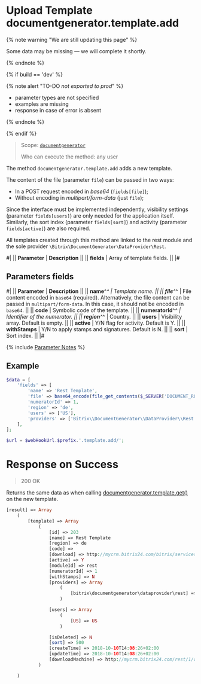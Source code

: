 # Upload Template documentgenerator.template.add

{% note warning "We are still updating this page" %}

Some data may be missing — we will complete it shortly.

{% endnote %}

{% if build == 'dev' %}

{% note alert "TO-DO _not exported to prod_" %}

- parameter types are not specified
- examples are missing
- response in case of error is absent

{% endnote %}

{% endif %}

> Scope: [`documentgenerator`](../../scopes/permissions.md)
>
> Who can execute the method: any user

The method `documentgenerator.template.add` adds a new template.

The content of the file (parameter `file`) can be passed in two ways:
- In a POST request encoded in *base64* (`fields[file]`);
- Without encoding in *multipart/form-data* (just `file`);

Since the interface must be implemented independently, visibility settings (parameter `fields[users]`) are only needed for the application itself. Similarly, the sort index (parameter `fields[sort]`) and activity (parameter `fields[active]`) are also required.

All templates created through this method are linked to the rest module and the sole provider `\Bitrix\DocumentGenerator\DataProvider\Rest`.

#|
|| **Parameter** | **Description** ||
|| **fields** | Array of template fields. ||
|#

## Parameters fields

#|
|| **Parameter** | **Description** ||
|| **name**^*^ | Template name. ||
|| **file**^*^ | File content encoded in `base64` (required). Alternatively, the file content can be passed in `multipart/form-data`. In this case, it should not be encoded in `base64`. ||
|| **code** | Symbolic code of the template. ||
|| **numeratorId**^*^ | Identifier of the numerator. ||
|| **region**^*^ | Country. ||
|| **users** | Visibility array. Default is empty. ||
|| **active** | Y/N flag for activity. Default is Y. ||
|| **withStamps** | Y/N to apply stamps and signatures. Default is N. ||
|| **sort** | Sort index. ||
|#

{% include [Parameter Notes](../../../_includes/required.md) %}

## Example

```php
$data = [
    'fields' => [
        'name' => 'Rest Template',
        'file' => base64_encode(file_get_contents($_SERVER['DOCUMENT_ROOT'].'/upload/rest_template.docx')),
        'numeratorId' => 1,
        'region' => 'de',
        'users' => ['US'],
        'providers' => ['Bitrix\\DocumentGenerator\\DataProvider\\Rest'],
    ],
];

$url = $webHookUrl.$prefix.'.template.add/';
```

# Response on Success

> 200 OK

Returns the same data as when calling [documentgenerator.template.get()](./document-generator-template-get.md) on the new template.

```php
[result] => Array
    (
        [template] => Array
            (
                [id] => 203
                [name] => Rest Template
                [region] => de
                [code] =>
                [download] => http://mycrm.bitrix24.com/bitrix/services/main/ajax.php?action=documentgenerator.template.download&id=203&ts=1539173306
                [active] => Y
                [moduleId] => rest
                [numeratorId] => 1
                [withStamps] => N
                [providers] => Array
                    (
                        [bitrix\documentgenerator\dataprovider\rest] => bitrix\documentgenerator\dataprovider\rest
                    )

                [users] => Array
                    (
                        [US] => US
                    )

                [isDeleted] => N
                [sort] => 500
                [createTime] => 2018-10-10T14:08:26+02:00
                [updateTime] => 2018-10-10T14:08:26+02:00
                [downloadMachine] => http://mycrm.bitrix24.com/rest/1/webhookkey/documentgenerator.template.download/?token=documentgenerator%7CYWN0a // here is a long link
            )

    )
```